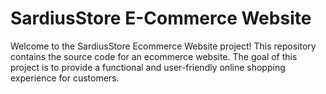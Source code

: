 # SardiusStore E-Commerce Website

Welcome to the SardiusStore Ecommerce Website project! This repository contains the source code for an ecommerce website. The goal of this project is to provide a functional and user-friendly online shopping experience for customers.
